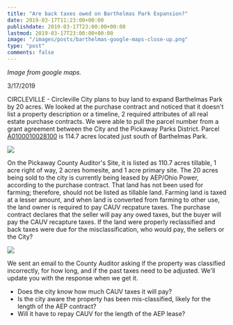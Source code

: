 ```yaml
---
title: "Are back taxes owed on Barthelmas Park Expansion?"
date: 2019-03-17T11:23:00+00:00
publishdate: 2019-03-17T23:00:00+00:00
lastmod: 2019-03-17T23:00:00+00:00
image: "/images/posts/barthelmas-google-maps-close-up.png"
type: "post"
comments: false
---
```

*Image from google maps.*

3/17/2019

CIRCLEVILLE - Circleville City plans to buy land to expand Barthelmas Park by 20 acres. We looked at the purchase contract and noticed that it doesn't list a property description or a timeline, 2 required attributes of all real estate purchase contracts. We were able to pull the parcel number from a grant agreement between the City and the Pickaway Parks District. Parcel [A0100010028100](http://pickaway.iviewauditor.com/Data.aspx?ParcelID=A0100010028100) is 114.7 acres located just south of Barthelmas Park.

![](/images/posts/auditor_map.png)

On the Pickaway County Auditor's Site, it is listed as 110.7 acres tillable, 1 acre right of way, 2 acres homesite, and 1 acre primary site. The 20 acres being sold to the city is currently being leased by AEP/Ohio Power, according to the purchase contract. That land has not been used for farming; therefore, should not be listed as tillable land. Farming land is taxed at a lesser amount, and when land is converted from farming to other use, the land owner is required to pay CAUV recpature taxes. The purchase contract declares that the seller will pay any owed taxes, but the buyer will pay the CAUV recapture taxes. If the land were properly reclassified and back taxes were due for the misclassification, who would pay, the sellers or the City?

![](/images/posts/barthelmas-google-maps.png)

We sent an email to the County Auditor asking if the property was classified incorrectly, for how long, and if the past taxes need to be adjusted. We'll update you with the response when we get it.

* Does the city know how much CAUV taxes it will pay?
* Is the city aware the property has been mis-classified, likely for the length of the AEP contract?
* Will it have to repay CAUV for the length of the AEP lease?
